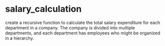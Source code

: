 # salary_calculation
create a recursive function to calculate the total salary expenditure for each department in a company. The company is divided into multiple departments, and each department has employees who might be organized in a hierarchy. 
